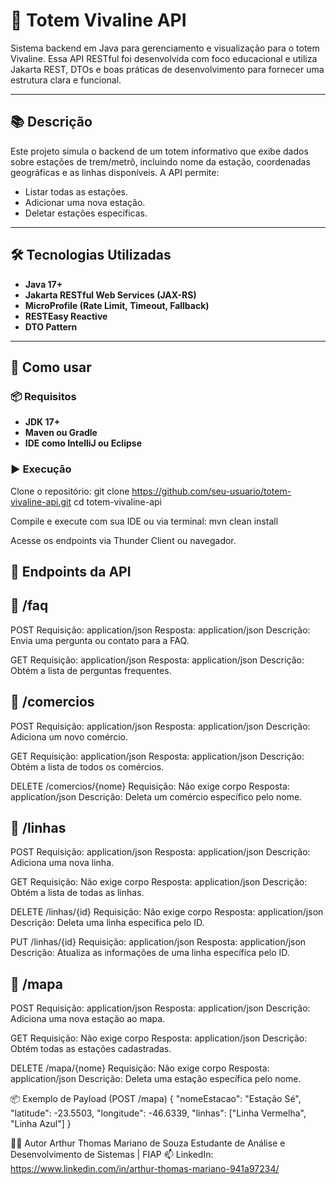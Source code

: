 # 🚉 Totem Vivaline API

Sistema backend em Java para gerenciamento e visualização para o totem Vivaline. Essa API RESTful foi desenvolvida com foco educacional e utiliza Jakarta REST, DTOs e boas práticas de desenvolvimento para fornecer uma estrutura clara e funcional.

---

## 📚 Descrição

Este projeto simula o backend de um totem informativo que exibe dados sobre estações de trem/metrô, incluindo nome da estação, coordenadas geográficas e as linhas disponíveis. A API permite:

- Listar todas as estações.
- Adicionar uma nova estação.
- Deletar estações específicas.

---

## 🛠️ Tecnologias Utilizadas

- **Java 17+**
- **Jakarta RESTful Web Services (JAX-RS)**
- **MicroProfile (Rate Limit, Timeout, Fallback)**
- **RESTEasy Reactive**
- **DTO Pattern**

---

## 🚀 Como usar

### 📦 Requisitos

- **JDK 17+**
- **Maven ou Gradle**
- **IDE como IntelliJ ou Eclipse**

### ▶️ Execução

Clone o repositório:
git clone https://github.com/seu-usuario/totem-vivaline-api.git
cd totem-vivaline-api

Compile e execute com sua IDE ou via terminal:
mvn clean install

Acesse os endpoints via Thunder Client ou navegador.

## 📡 Endpoints da API
## 📍 /faq
POST
Requisição: application/json
Resposta: application/json
Descrição: Envia uma pergunta ou contato para a FAQ.

GET
Requisição: application/json
Resposta: application/json
Descrição: Obtém a lista de perguntas frequentes.

## 📍 /comercios
POST
Requisição: application/json
Resposta: application/json
Descrição: Adiciona um novo comércio.

GET
Requisição: application/json
Resposta: application/json
Descrição: Obtém a lista de todos os comércios.

DELETE /comercios/{nome}
Requisição: Não exige corpo
Resposta: application/json
Descrição: Deleta um comércio específico pelo nome.

## 📍 /linhas
POST
Requisição: application/json
Resposta: application/json
Descrição: Adiciona uma nova linha.

GET
Requisição: Não exige corpo
Resposta: application/json
Descrição: Obtém a lista de todas as linhas.

DELETE /linhas/{id}
Requisição: Não exige corpo
Resposta: application/json
Descrição: Deleta uma linha específica pelo ID.

PUT /linhas/{id}
Requisição: application/json
Resposta: application/json
Descrição: Atualiza as informações de uma linha específica pelo ID.

## 📍 /mapa
POST
Requisição: application/json
Resposta: application/json
Descrição: Adiciona uma nova estação ao mapa.

GET
Requisição: Não exige corpo
Resposta: application/json
Descrição: Obtém todas as estações cadastradas.

DELETE /mapa/{nome}
Requisição: Não exige corpo
Resposta: application/json
Descrição: Deleta uma estação específica pelo nome.

📦 Exemplo de Payload (POST /mapa)
{
  "nomeEstacao": "Estação Sé",
  "latitude": -23.5503,
  "longitude": -46.6339,
  "linhas": ["Linha Vermelha", "Linha Azul"]
}

👨‍💻 Autor
Arthur Thomas Mariano de Souza
Estudante de Análise e Desenvolvimento de Sistemas | FIAP
📫 LinkedIn: https://www.linkedin.com/in/arthur-thomas-mariano-941a97234/
